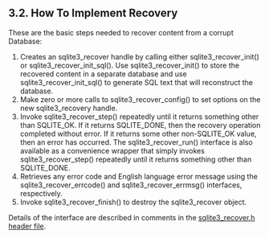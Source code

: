 ## 3\.2\. How To Implement Recovery


These are the basic steps needed to recover content from a corrupt
Database:



1. Creates an sqlite3\_recover handle by calling either
sqlite3\_recover\_init() or sqlite3\_recover\_init\_sql().
Use sqlite3\_recover\_init() to store the recovered content
in a separate database and use sqlite3\_recover\_init\_sql()
to generate SQL text that will reconstruct the database.
2. Make zero or more calls to sqlite3\_recover\_config() to set
options on the new sqlite3\_recovery handle.
3. Invoke sqlite3\_recover\_step() repeatedly
until it returns something other than SQLITE\_OK. If it
returns SQLITE\_DONE, then the recovery operation completed without 
error. If it returns some other non\-SQLITE\_OK value, then an error 
has occurred. The sqlite3\_recover\_run() interface is also
available as a convenience wrapper that simply invokes
sqlite3\_recover\_step() repeatedly until it returns something other
than SQLITE\_DONE.
4. Retrieves any error code and English language error message using the
sqlite3\_recover\_errcode() and sqlite3\_recover\_errmsg() interfaces,
respectively.
5. Invoke sqlite3\_recover\_finish() to destroy the sqlite3\_recover object.



Details of the interface are described in comments in the
[sqlite3\_recover.h header file](https://sqlite.org/src/file/ext/recover/sqlite3recover.h).



